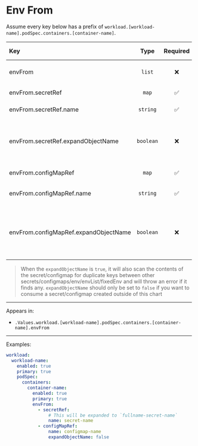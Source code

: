 # Env From

Assume every key below has a prefix of `workload.[workload-name].podSpec.containers.[container-name]`.

| Key                                   |   Type    | Required | Helm Template | Default | Description                                                          |
| :------------------------------------ | :-------: | :------: | :-----------: | :-----: | :------------------------------------------------------------------- |
| envFrom                               |  `list`   |    ❌    |      ❌       |  `{}`   | Define envFrom for the container                                     |
| envFrom.secretRef                     |   `map`   |    ✅    |      ❌       |  `{}`   | Define the secretRef                                                 |
| envFrom.secretRef.name                | `string`  |    ✅    |      ✅       |  `""`   | Define the secret name                                               |
| envFrom.secretRef.expandObjectName    | `boolean` |    ❌    |      ❌       | `true`  | Whether to expand (adding the fullname as prefix) the secret name    |
| envFrom.configMapRef                  |   `map`   |    ✅    |      ❌       |  `{}`   | Define the configMapRef                                              |
| envFrom.configMapRef.name             | `string`  |    ✅    |      ✅       |  `""`   | Define the configmap name                                            |
| envFrom.configMapRef.expandObjectName | `boolean` |    ❌    |      ❌       | `true`  | Whether to expand (adding the fullname as prefix) the configmap name |

> When the `expandObjectName` is `true`, it will also scan the contents of the secret/configmap
> for duplicate keys between other secrets/configmaps/env/envList/fixedEnv and will throw an error if it finds any.
> `expandObjectName` should only be set to `false` if you want to consume a secret/configmap created outside of this chart

---

Appears in:

- `.Values.workload.[workload-name].podSpec.containers.[container-name].envFrom`

---

Examples:

```yaml
workload:
  workload-name:
    enabled: true
    primary: true
    podSpec:
      containers:
        container-name:
          enabled: true
          primary: true
          envFrom:
            - secretRef:
                # This will be expanded to `fullname-secret-name`
                name: secret-name
            - configMapRef:
                name: configmap-name
                expandObjectName: false
```
